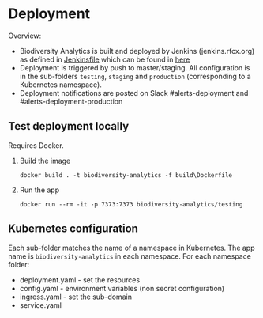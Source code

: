# Deployment

Overview:
- Biodiversity Analytics is built and deployed by Jenkins (jenkins.rfcx.org) as defined in [Jenkinsfile](./Jenkinsfile) which can be found in [here](https://jenkins.rfcx.org/job/Biodiversity%20Analytics%20Web/)
- Deployment is triggered by push to master/staging. All configuration is in the sub-folders `testing`, `staging` and `production` (corresponding to a Kubernetes namespace).
- Deployment notifications are posted on Slack #alerts-deployment and #alerts-deployment-production


## Test deployment locally

Requires Docker.

1.  Build the image
    ```
    docker build . -t biodiversity-analytics -f build\Dockerfile
    ```

2.  Run the app 
    ```
    docker run --rm -it -p 7373:7373 biodiversity-analytics/testing
    ```


## Kubernetes configuration

Each sub-folder matches the name of a namespace in Kubernetes. The app name is `biodiversity-analytics` in each namespace. For each namespace folder:

- deployment.yaml - set the resources
- config.yaml - environment variables (non secret configuration)
- ingress.yaml - set the sub-domain
- service.yaml
